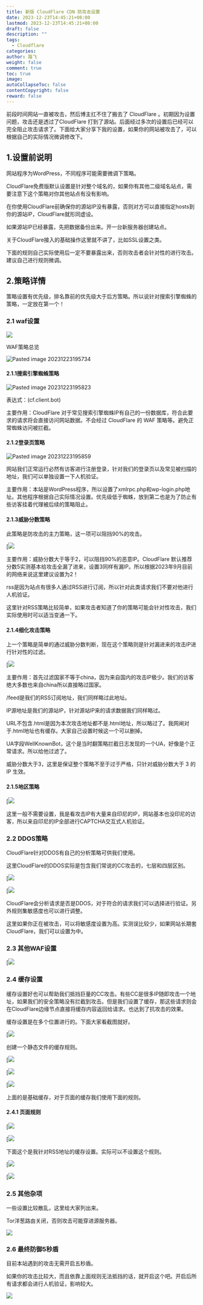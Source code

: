 ```yaml
---
title: 新版 CloudFlare CDN 防攻击设置
date: 2023-12-23T14:45:21+08:00
lastmod: 2023-12-23T14:45:21+08:00
draft: false
description: ""
tags:
  - Cloudflare
categories: 
author: 路飞
weight: false
comment: true
toc: true
image: 
autoCollapseToc: false
contentCopyright: false
reward: false
---
```

前段时间网站一直被攻击，然后博主扛不住了搬去了 CloudFlare 。初期因为设置问题，攻击还是透过了CloudFlare 打到了源站。后面经过多次的设置后已经可以完全阻止攻击请求了。下面给大家分享下我的设置，如果你的网站被攻击了，可以根据自己的实际情况微调修改下。


## 1.设置前说明

网站程序为WordPress，不同程序可能需要微调下策略。

CloudFlare免费版默认设置是针对整个域名的，如果你有其他二级域名站点，需要注意下这个策略对你其他站点有没有影响。

在你使用CloudFlare前确保你的源站IP没有暴露，否则对方可以直接指定hosts到你的源站IP，CloudFlare就形同虚设。

如果源站IP已经暴露，先把数据备份出来。开一台新服务器创建站点。

关于CloudFlare接入的基础操作这里就不讲了，比如SSL设置之类。

下面的规则自己实际使用后一定不要暴露出来，否则攻击者会针对性的进行攻击。建议自己进行规则微调。

## 2.策略详情

策略设置有优先级，排名靠前的优先级大于后方策略。所以说针对搜索引擎蜘蛛的策略，一定放在第一个！

### 2.1 waf设置

![](https://r2.leshans.eu.org/2023/12/3dba1fc4f195038aef6c62f81de194a5.webp)

WAF策略总览

![Pasted image 20231223195734](https://r2.leshans.eu.org/2023/12/d5a8a08c755bbb71c08db7d7da82cca1.webp)

#### 2.1.1搜索引擎蜘蛛策略

![Pasted image 20231223195823](https://r2.leshans.eu.org/2023/12/64d67ae80d5db08b92a66bfe9e704d74.webp)

表达式：(cf.client.bot)

主要作用：CloudFlare 对于常见搜索引擎蜘蛛IP有自己的一份数据库，符合此要求的请求将会直接访问网站数据。不会经过 CloudFlare 的 WAF 策略等。避免正常蜘蛛访问被拦截。

#### 2.1.2登录页策略

![Pasted image 20231223195859](https://r2.leshans.eu.org/2023/12/983e7100f57fc0161d0dce271ae8a0b3.webp)

网站我们正常运行必然有访客进行注册登录，针对我们的登录页以及常见被扫描的地址，我们可以单独设置一下人机验证。

主要作用：本站是WordPress程序，所以设置了xmlrpc.php和wp-login.php地址。其他程序根据自己实际情况设置。优先级低于蜘蛛，放到第二也是为了防止有些访客挂着代理被后续的策略阻止。
#### 2.1.3威胁分数策略

此策略是防攻击的主力策略，这一项可以阻挡90%的攻击。

[![](https://r2.leshans.eu.org/2023/12/796fe0d9b6d6e8272990da11d76d706c.webp)


主要作用：威胁分数大于等于2，可以阻挡90%的恶意IP。CloudFlare 默认推荐分数5实测基本给攻击全漏了进来，设置3同样有漏IP。所以根据2023年9月目前的网络来说这里建议设置为2！

rss是因为站点有很多人通过RSS进行订阅，所以针对此类请求我们不要对他进行人机验证。

这里针对RSS策略比较简单，如果攻击者知道了你的策略可能会针对性攻击，我们实际使用时可以适当变通一下。

#### 2.1.4细化攻击策略

上一个策略是简单的通过威胁分数判断，现在这个策略则是针对漏进来的攻击IP进行针对性的过滤。

[![](https://r2.leshans.eu.org/2023/12/af351b2c645362a9f7e1e35c3ae78519.webp)

主要作用：首先过滤国家不等于china，因为来自国内的攻击IP极少。我们的访客绝大多数也来自china所以直接略过国家。

/feed是我们的RSS订阅地址，我们同样略过此地址。

IP源地址是我们的源站IP，针对源站IP来的请求数据我们同样略过。

URL不包含.html是因为本次攻击地址都不是.html地址，所以略过了。我网闸对于.html地址也有缓存。大家自己设置时候这一个可以删掉。

UA字段WellKnownBot，这个是当时翻策略拦截日志发现的一个UA，好像是个正常请求。所以给他过滤了。

威胁分数大于3，这里是保证整个策略不至于过于严格，只针对威胁分数大于 3 的 IP 生效。

#### 2.1.5地区策略

[![](https://r2.leshans.eu.org/2023/12/a368e1e69eb1e394d4ff91e062487370.webp)


这里一般不需要设置，我是看攻击IP有大量来自印尼的IP，网站基本也没印尼的访客，所以来自印尼的IP全部进行CAPTCHA交互式人机验证。

### 2.2 DDOS策略

CloudFlare针对DDOS有自己的分析策略可供我们使用。

这里CloudFlare的DDOS实际是包含我们常说的CC攻击的，七层和四层区别。

[![](https://r2.leshans.eu.org/2023/12/623ca365716f31312d53777313bab8df.webp)

[![](https://r2.leshans.eu.org/2023/12/80cc3f724ed4f14b427b64102a542778.webp)

CloudFlare会分析请求是否是DDOS，对于符合的请求我们可以选择进行验证。另外规则集敏感度也可以进行调整。

这里如果你正在被攻击，可以将敏感度设置为高。实测误比较少，如果网站长期套CloudFlare，我们可以设置为中。

### 2.3 其他WAF设置

[![](https://r2.leshans.eu.org/2023/12/cd5768beb7f4737dfe4fef8bb06b9fa7.webp)

### 2.4 缓存设置

缓存设置好也可以帮助我们抵挡巨量的CC攻击。有些CC是很多IP随即攻击一个地址，如果我们的安全策略没有拦截到攻击。但是我们设置了缓存，那这些请求则会在CloudFlare边缘节点直接将缓存内容返回给请求。也达到了抗攻击的效果。

缓存设置是在多个位置进行的。下面大家看截图就好。

[![](https://r2.leshans.eu.org/2023/12/49e69d9ac882e0c7062d903b66e9971f.webp)

创建一个静态文件的缓存规则。

[![](https://r2.leshans.eu.org/2023/12/42d62b8007da050d26a6969fe2415723.webp)

[![](https://r2.leshans.eu.org/2023/12/6aece4369ee5b5085ef270633796d8a3.webp)

[![](https://r2.leshans.eu.org/2023/12/dc0a76d8ef331938a885e9d9571cf938.webp)

上面的是基础缓存，对于页面的缓存我们使用下面的规则。

#### 2.4.1 页面规则
[![](https://r2.leshans.eu.org/2023/12/65ed589edffc9425952eaf6acbe5d9ea.webp)

[![](https://r2.leshans.eu.org/2023/12/9bd2660918d3519f86c1ab64e4b260e3.webp)

下面这个是我针对RSS地址的缓存设置。实际可以不设置这个规则。

[![](https://r2.leshans.eu.org/2023/12/d5f30dc0e4d52516161c82b7a48c369f.webp)

[![](https://r2.leshans.eu.org/2023/12/aaa6398af125b8d113969a8a664861c0.webp)

### 2.5 其他杂项

一些设置比较散乱，这里给大家列出来。

Tor洋葱路由关闭，否则攻击可能穿进源服务器。

![](https://r2.leshans.eu.org/2023/12/aaa6398af125b8d113969a8a664861c0.webp)



### 2.6 最终防御5秒盾

目前本站遇到的攻击无需开启五秒盾。

如果你的攻击比较大，而且依靠上面规则无法抵挡的话，就开启这个吧。开启后所有请求都会进行人机验证，影响较大。


![](https://r2.leshans.eu.org/2023/12/190e53d2717d62f9ec3712b234ae7cb0.webp)
